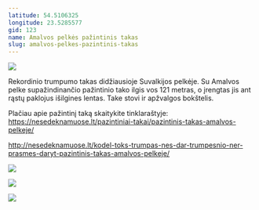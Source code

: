 ```yaml
---
latitude: 54.5106325
longitude: 23.5285577
gid: 123
name: Amalvos pelkės pažintinis takas
slug: amalvos-pelkes-pazintinis-takas
---
```

![](https://doc-10-ag-mymaps.googleusercontent.com/untrusted/hostedimage/ihucu48q9m5s1hftel5u85tfdc/qipg2npto68v0rgunvj33r5u34/1641717000000/-WPmm_dsOCr8C_2Ftfdhs7CzXYdOD0wc/*/6AIsG_vYXiwZh7t5nojNExGWYA9U1pxHZyQBPu8unuaIBDBAWzhryCV2aePpI9OCgFhkQkXlS3V8KysTibrJxIf2j3sd8T1jZg3Am8LEV-RQ2yG2Rn8Lz3KCGt4q8hrDfTvVl-bgon48dYzwn3xza6RiZVt_YiFXdvjRid0PepG5a9qOCvo0P-jmN4evPV5a3Rg?session=0&fife)  
  
Rekordinio trumpumo takas didžiausioje Suvalkijos pelkėje. Su Amalvos pelke supažindinančio pažintinio tako ilgis vos 121 metras, o įrengtas jis ant rąstų paklojus išilgines lentas. Take stovi ir apžvalgos bokštelis.  
  
Plačiau apie pažintinį taką skaitykite tinklaraštyje:   
https://nesedeknamuose.lt/pazintiniai-takai/pazintinis-takas-amalvos-pelkeje/  
  
http://nesedeknamuose.lt/kodel-toks-trumpas-nes-dar-trumpesnio-ner-prasmes-daryt-pazintinis-takas-amalvos-pelkeje/  
  
![](https://doc-04-ag-mymaps.googleusercontent.com/untrusted/hostedimage/ihucu48q9m5s1hftel5u85tfdc/qetlgbp5b79nam9g2rqfj74kt4/1641717000000/-WPmm_dsOCr8C_2Ftfdhs7CzXYdOD0wc/*/6AIsG_vYkzuMg4eblkxdKaANUqU7MC7ZV1hz4td9tz2UYTCS8VYxDzi0ZQPE-_gLbZ7jOX2kbaDjKnwMGr1F-VW1sKi1E7gEFVkrvV1kshwP2-T4LYTVhS6tZIBvpMkXrclFDD2Y11piAeKDMeKOTsvT6n61MzPHkOQh1GmfOw088CVid7Tv2GjhXGc3Z4CLUKQ?session=0&fife)  
  
![](https://doc-0o-ag-mymaps.googleusercontent.com/untrusted/hostedimage/ihucu48q9m5s1hftel5u85tfdc/tvl81cpsc3tht8a59ccdlf7um4/1641717000000/-WPmm_dsOCr8C_2Ftfdhs7CzXYdOD0wc/*/6AIsG_vZoXV4pIpfyGAU1eZxef28sUvoidXNcZLP9ZUNyr62yZOlGCjZGXZUE_r8xHyMTOAyQXEaR61r9nxIhzyy6KoJmuANlUCCF2oIgTnoA1M4r0NPqM14P5F96xs3YznlEoVraK6JwRQvqMpCbivvvOZOSLGHi7V2IH0ea2zzHqiN8MRm7bVroYfYgwTWgqQ?session=0&fife)  
  
![](https://doc-10-ag-mymaps.googleusercontent.com/untrusted/hostedimage/ihucu48q9m5s1hftel5u85tfdc/l5v6t3tqf02tmejjlu26gt1j5o/1641717000000/-WPmm_dsOCr8C_2Ftfdhs7CzXYdOD0wc/*/6AIsG_vZiOwa0tL3cPPBe2kOjskHeelr0c9eO8n8qittOaAdLeZ2UqgY-kAgfwtQZ0JcC2X1FketzITj_P8S1z_GkOrVLfUTWKklcKIcgY70OOAK2uUboxdCJpf7p5tOIVKhUMjDD1fWYNkwOalC17yFAyjqlgFsm-o4VPEUVPoR7YlrKztnzV8HTHn8N_OrmIA?session=0&fife)
